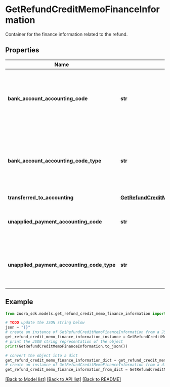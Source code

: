 # GetRefundCreditMemoFinanceInformation

Container for the finance information related to the refund. 

## Properties

Name | Type | Description | Notes
------------ | ------------- | ------------- | -------------
**bank_account_accounting_code** | **str** | The accounting code that maps to a bank account in your accounting system.  | [optional] 
**bank_account_accounting_code_type** | **str** | The type of the accounting code that maps to a bank account in your accounting system.  | [optional] 
**transferred_to_accounting** | [**GetRefundCreditMemoTypeAllOfFinanceInformationTransferredToAccounting**](GetRefundCreditMemoTypeAllOfFinanceInformationTransferredToAccounting.md) |  | [optional] 
**unapplied_payment_accounting_code** | **str** | The accounting code for the unapplied payment.  | [optional] 
**unapplied_payment_accounting_code_type** | **str** | The type of the accounting code for the unapplied payment.  | [optional] 

## Example

```python
from zuora_sdk.models.get_refund_credit_memo_finance_information import GetRefundCreditMemoFinanceInformation

# TODO update the JSON string below
json = "{}"
# create an instance of GetRefundCreditMemoFinanceInformation from a JSON string
get_refund_credit_memo_finance_information_instance = GetRefundCreditMemoFinanceInformation.from_json(json)
# print the JSON string representation of the object
print(GetRefundCreditMemoFinanceInformation.to_json())

# convert the object into a dict
get_refund_credit_memo_finance_information_dict = get_refund_credit_memo_finance_information_instance.to_dict()
# create an instance of GetRefundCreditMemoFinanceInformation from a dict
get_refund_credit_memo_finance_information_from_dict = GetRefundCreditMemoFinanceInformation.from_dict(get_refund_credit_memo_finance_information_dict)
```
[[Back to Model list]](../README.md#documentation-for-models) [[Back to API list]](../README.md#documentation-for-api-endpoints) [[Back to README]](../README.md)


